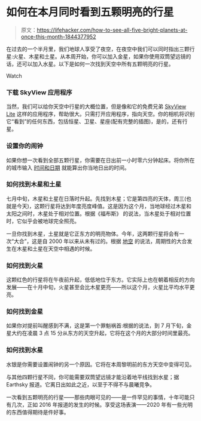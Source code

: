 # 如何在本月同时看到五颗明亮的行星

> 原文：<https://lifehacker.com/how-to-see-all-five-bright-planets-at-once-this-month-1844377952>

在过去的一个半月里，我们地球人享受了夜空，在夜空中我们可以同时指出三颗行星:火星、木星和土星。从本周开始，你可以加入金星，如果你使用双筒望远镜的话，还可以加入水星。以下是如何一次找到天空中所有五颗明亮的行星。

Watch

### 下载 SkyView 应用程序

当然，我们可以给你天空中行星的大概位置，但是像和它的免费兄弟 [SkyView Lite](https://apps.apple.com/us/app/skyview-lite/id413936865) 这样的应用程序，帮助很大。只需打开应用程序，指向天空。你的相机将识别它“看到”的任何东西，包括恒星、卫星、星座(配有完整的插图)，是的，还有行星。

### 设置你的闹钟

如果你想一次看到全部五颗行星，你需要在日出前一小时零六分钟起床。将你所在的城市输入 [时间和日期](https://www.timeanddate.com/sun/) 就能算出你当地日出的时间。

### 如何找到木星和土星

七月中旬，木星和土星在日落时升起。先找到木星；它是第四亮的天体，周三(也就是今天)，这颗行星将达到年度亮度峰值。这是因为这个月，当地球经过木星和太阳之间时，木星处于相对位置。根据《福布斯》 的说法，当木星处于相对位置时，它似乎会被地球完全照亮。

一旦你找到木星，土星就是它正东方的明亮物体。今年，这两颗行星将会有一次“大合”，这是自 2000 年以来从未有过的。根据 [地空](https://earthsky.org/astronomy-essentials/visible-planets-tonight-mars-jupiter-venus-saturn-mercury#saturn) 的说法，周期性的大合发生在木星和土星在天空中相遇的时候。

### 如何找到火星

这颗红色的行星将在午夜前升起，低低地位于东方。它实际上也在朝着相反的方向发展——在十月中旬，火星甚至会比木星更亮——所以这个月，火星比平均水平更亮。

### 如何找到金星

如果你对提前叫醒感到不满，这是第一个罪魁祸首:根据的说法，到 7 月下旬，金星大约在凌晨 3 点 15 分从东方的天空升起，它将在这个月的大部分时间里最亮。

### 如何找到水星

水银是你需要设置闹钟的另一个原因。它将在本周黎明前的东方天空中变得可见。

与其他四颗行星不同，你可能需要双筒望远镜才能沿着地平线找到水星；据 Earthsky 报道。它离日出如此之近，以至于不得不与晨曦竞争。

一次看到五颗明亮的行星——那些肉眼可见的——是一件罕见的事情，十年可能只有几次，正如 2016 年报道的发生的时候。享受这场表演——2020 年有一些光明的东西值得期待是件好事。